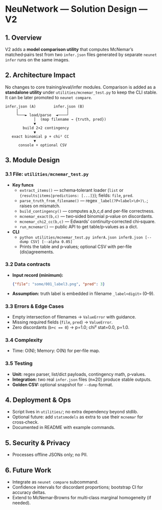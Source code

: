 # NeuNetwork — Solution Design — V2

## 1. Overview
V2 adds a **model comparison utility** that computes McNemar’s matched‑pairs test from two `infer.json` files generated by separate `neunet infer` runs on the same images.

## 2. Architecture Impact
No changes to core training/eval/infer modules. Comparison is added as a **standalone utility** under `utilities/mcnemar_test.py` to keep the CLI stable. It can be later promoted to `neunet compare`.

```
infer.json (A)        infer.json (B)
     │                      │
     └───► load/parse  ◄────┘
             │  (map filename → {truth, pred})
             ▼
        build 2×2 contingency
             ▼
   exact binomial p + chi² CC
             ▼
      console + optional CSV
```

## 3. Module Design

### 3.1 File: `utilities/mcnemar_test.py`
- **Key funcs**
  - `extract_items()` — schema‑tolerant loader (`list` or `{results|items|predictions: [...]}`); fields: `file`, `pred`.
  - `parse_truth_from_filename()` — regex `_label(?P<label>\d+)\.`; raises on mismatch.
  - `build_contingency()` — computes a,b,c,d and per‑file correctness.
  - `mcnemar_exact(b,c)` — two‑sided binomial p‑value on discordants.
  - `mcnemar_chi2_cc(b,c)` — Edwards’ continuity‑corrected chi‑square.
  - `run_mcnemar()` — public API to get table/p‑values as a dict.
- **CLI**
  - `python utilities/mcnemar_test.py inferA.json inferB.json [--dump CSV] [--alpha 0.05]`
  - Prints the table and p‑values; optional CSV with per‑file (dis)agreements.

### 3.2 Data contracts
- **Input record (minimum):**
  ```json
  {"file": "some/001_label3.png", "pred": 3}
  ```
- **Assumption:** truth label is embedded in filename `_label<digit>` (0–9).

### 3.3 Errors & Edge Cases
- Empty intersection of filenames → `ValueError` with guidance.
- Missing required fields (`file`, `pred`) → `ValueError`.
- Zero discordants (`b+c == 0`) → p=1.0; chi² stat=0.0, p=1.0.

### 3.4 Complexity
- Time: O(N); Memory: O(N) for per‑file map.

### 3.5 Testing
- **Unit:** regex parser, list/dict payloads, contingency math, p‑values.
- **Integration:** two real `infer.json` files (n≈20) produce stable outputs.
- **Golden CSV:** optional snapshot for `--dump` format.

## 4. Deployment & Ops
- Script lives in `utilities/`; no extra dependency beyond stdlib.
- Optional future: add `statsmodels` as extra to use their `mcnemar` for cross‑check.
- Documented in README with example commands.

## 5. Security & Privacy
- Processes offline JSONs only; no PII.

## 6. Future Work
- Integrate as `neunet compare` subcommand.
- Confidence intervals for discordant proportions; bootstrap CI for accuracy deltas.
- Extend to McNemar‑Browns for multi‑class marginal homogeneity (if needed).